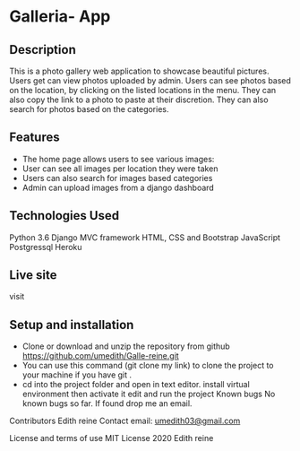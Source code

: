 
# Galleria- App

## Description

This is a photo gallery web application to showcase beautiful pictures. Users get can view photos uploaded by admin. Users can see photos based on the location, by clicking on the listed locations in the menu. They can also copy the link to a photo to paste at their discretion. They can also search for photos based on the categories.

## Features

- The home page allows users to see various images:
- User can see all images per location they were taken
- Users can also search for images based categories
- Admin can upload images from a django dashboard

## Technologies Used

Python 3.6
Django MVC framework
HTML, CSS and Bootstrap
JavaScript
Postgressql
Heroku

## Live site
visit

## Setup and installation

- Clone or download and unzip the repository from github https://github.com/umedith/Galle-reine.git
- You can use this command (git clone my link) to clone the project to your machine if you have git .
- cd into the project folder and open in text editor.
install virtual environment then activate it
edit and run the project
Known bugs
No known bugs so far. If found drop me an email.

Contributors
Edith reine
Contact
email: umedith03@gmail.com

License and terms of use
MIT License 2020 Edith reine